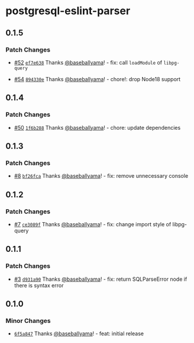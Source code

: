 # postgresql-eslint-parser

## 0.1.5

### Patch Changes

- [#52](https://github.com/baseballyama/postgresql-eslint-parser/pull/52) [`ef7e638`](https://github.com/baseballyama/postgresql-eslint-parser/commit/ef7e6380e0fd49ee9a680e15b781e95338394b6a) Thanks [@baseballyama](https://github.com/baseballyama)! - fix: call `loadModule` of `libpg-query`

- [#54](https://github.com/baseballyama/postgresql-eslint-parser/pull/54) [`894330e`](https://github.com/baseballyama/postgresql-eslint-parser/commit/894330e0876a7a35932968db1930d1cdda50181d) Thanks [@baseballyama](https://github.com/baseballyama)! - chore!: drop Node18 support

## 0.1.4

### Patch Changes

- [#50](https://github.com/baseballyama/postgresql-eslint-parser/pull/50) [`1f6b288`](https://github.com/baseballyama/postgresql-eslint-parser/commit/1f6b2883938df9cc629e03b4ccbaac481470b035) Thanks [@baseballyama](https://github.com/baseballyama)! - chore: update dependencies

## 0.1.3

### Patch Changes

- [#8](https://github.com/baseballyama/postgresql-eslint-parser/pull/8) [`bf26fca`](https://github.com/baseballyama/postgresql-eslint-parser/commit/bf26fca3e25364f7da9d0f5a919549e57c8f9391) Thanks [@baseballyama](https://github.com/baseballyama)! - fix: remove unnecessary console

## 0.1.2

### Patch Changes

- [#7](https://github.com/baseballyama/postgresql-eslint-parser/pull/7) [`ce3089f`](https://github.com/baseballyama/postgresql-eslint-parser/commit/ce3089f56bb97cdcde4dc87ca646ddd5b420b2d1) Thanks [@baseballyama](https://github.com/baseballyama)! - fix: change import style of libpg-query

## 0.1.1

### Patch Changes

- [#3](https://github.com/baseballyama/postgresql-eslint-parser/pull/3) [`d931a90`](https://github.com/baseballyama/postgresql-eslint-parser/commit/d931a90652dd07830cbd13242edbb7bce6862f7b) Thanks [@baseballyama](https://github.com/baseballyama)! - fix: return SQLParseError node if there is syntax error

## 0.1.0

### Minor Changes

- [`6f5a847`](https://github.com/baseballyama/postgresql-eslint-parser/commit/6f5a8479cb445473c6e9bbe50f250cff10d73fc9) Thanks [@baseballyama](https://github.com/baseballyama)! - feat: initial release
